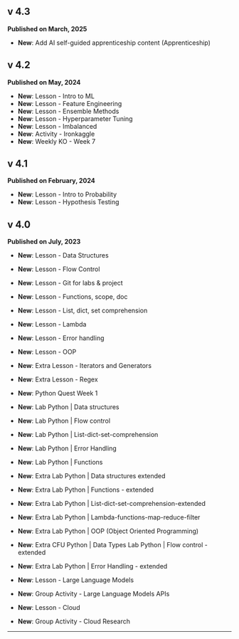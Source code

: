 ## v 4.3
**Published on March, 2025**

- **New**: Add AI self-guided apprenticeship content (Apprenticeship)

## v 4.2
**Published on May, 2024**

- **New**: Lesson - Intro to ML
- **New**: Lesson - Feature Engineering
- **New**: Lesson - Ensemble Methods
- **New**: Lesson - Hyperparameter Tuning
- **New**: Lesson - Imbalanced
- **New**: Activity - Ironkaggle
- **New**: Weekly KO - Week 7

## v 4.1
**Published on February, 2024**

- **New**: Lesson - Intro to Probability
- **New**: Lesson - Hypothesis Testing

## v 4.0

**Published on July, 2023**

- **New**: Lesson - Data Structures
- **New**: Lesson - Flow Control
- **New**: Lesson - Git for labs & project
- **New**: Lesson - Functions, scope, doc
- **New**: Lesson - List, dict, set comprehension
- **New**: Lesson - Lambda
- **New**: Lesson - Error handling
- **New**: Lesson - OOP
- **New**: Extra Lesson - Iterators and Generators
- **New**: Extra Lesson - Regex


- **New**: Python Quest Week 1


- **New**: Lab Python | Data structures
- **New**: Lab Python | Flow control
- **New**: Lab Python | List-dict-set-comprehension
- **New**: Lab Python | Error Handling
- **New**: Lab Python  | Functions		


- **New**: Extra Lab Python | Data structures extended
- **New**: Extra Lab Python | Functions - extended
- **New**: Extra Lab Python | List-dict-set-comprehension-extended
- **New**: Extra Lab Python | Lambda-functions-map-reduce-filter
- **New**: Extra Lab Python | OOP (Object Oriented Programming)
- **New**: Extra CFU Python | Data Types	Lab Python | Flow control - extended
- **New**: Extra Lab Python | Error Handling - extended


- **New**: Lesson - Large Language Models
- **New**: Group Activity - Large Language Models APIs 
- **New**: Lesson - Cloud 
- **New**: Group Activity - Cloud Research
	
---